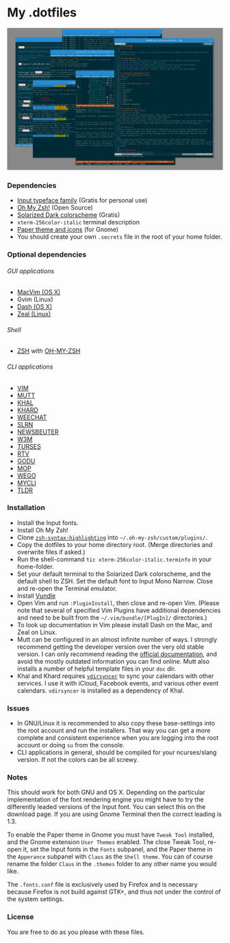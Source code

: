 My .dotfiles
============

![Gnome terminal running various applications](https://raw.githubusercontent.com/clauseggers/dotfiles/master/screenshot.png)

### Dependencies ###
* [Input typeface family](http://input.fontbureau.com/) (Gratis for personal use)
* [Oh My Zsh!](http://ohmyz.sh/) (Open Source)
* [Solarized Dark colorscheme](http://ethanschoonover.com/solarized) (Gratis)
* `xterm-256color-italic` terminal description
* [Paper theme and icons](http://snwh.org/paper/) (for Gnome)
* You should create your own `.secrets` file in the root of your home folder.

### Optional dependencies ###
###### GUI applications ######
* [MacVim (OS X)](https://github.com/macvim-dev/macvim/releases)
* Gvim (Linux)
* [Dash (OS X)](https://kapeli.com/dash)
* [Zeal (Linux)](http://zealdocs.org/)

###### Shell ######
* [ZSH](http://www.zsh.org/) with [OH-MY-ZSH](http://ohmyz.sh/)

###### CLI applications ######
* [VIM](http://www.vim.org/)
* [MUTT](http://www.mutt.org/)
* [KHAL](https://github.com/geier/khal)
* [KHARD](https://github.com/scheibler/khard/)
* [WEECHAT](https://weechat.org/)
* [SLRN](http://slrn.sourceforge.net/)
* [NEWSBEUTER](http://www.newsbeuter.org/)
* [W3M](http://w3m.sourceforge.net/)
* [TURSES](https://github.com/dialelo/turses)
* [RTV](https://github.com/michael-lazar/rtv)
* [GODU](https://github.com/viktomas/godu)
* [MOP](https://github.com/brandleesee/mop)
* [WEGO](https://github.com/schachmat/wego)
* [MYCLI](http://mycli.net)
* [TLDR](https://pypi.python.org/pypi/tldr/0.3)

### Installation ###
* Install the Input fonts.
* Install Oh My Zsh!
* Clone [`zsh-syntax-highlighting`](https://github.com/zsh-users/zsh-syntax-highlighting) into `~/.oh-my-zsh/custom/plugins/`.
* Copy the dotfiles to your home directory root. (Merge directories and overwrite files if asked.)
* Run the shell-command `tic xterm-256color-italic.terminfo` in your home-folder.
* Set your default terminal to the Solarized Dark colorscheme, and the default shell to ZSH. Set the default font to Input Mono Narrow. Close and re-open the Terminal emulator.
* Install [Vundle](https://github.com/VundleVim/Vundle.vim)
* Open Vim and run `:PluginInstall`, then close and re-open Vim. (Please note that several of specified Vim Plugins have additional dependencies and need to be built from the `~/.vim/bundle/[PlugIn]/` directories.)
* To look up documentation in Vim please install Dash on the Mac, and Zeal on Linux.
* Mutt can be configured in an almost infinite number of ways. I strongly recommend getting the developer version over the very old stable version. I can only recommend reading the [official documentation](http://www.mutt.org/doc/devel/manual.html), and avoid the mostly outdated information you can find online. Mutt also installs a number of helpful template files in your `doc` dir.
* Khal and Khard requires [`vdirsyncer`](https://github.com/untitaker/vdirsyncer) to sync your calendars with other services. I use it with iCloud, Facebook events, and various other event calendars. `vdirsyncer` is installed as a dependency of Khal.

### Issues ###
* In GNU/Linux it is recommended to also copy these base-settings into the root account and run the installers. That way you can get a more complete and consistent experience when you are logging into the root account or doing `su` from the console.
* CLI applications in general, should be compiled for your ncurses/slang version. If not the colors can be all screwy.

### Notes ###
This should work for both GNU and OS X. Depending on the particular implementation of the font rendering engine you might have to try the differently leaded versions of the Input font. You can select this on the download page. If you are using Gnome Terminal then the correct leading is 1.3.

To enable the Paper theme in Gnome you must have `Tweak Tool` installed, and the Gnome extension `User Themes` enabled. The close Tweak Tool, re-open it, set the Input fonts in the `Fonts` subpanel, and the Paper theme in the `Apperance` subpanel with `Claus` as the `Shell theme`. You can of course rename the folder `Claus` in the `.themes` folder to any other name you would like.

The `.fonts.conf` file is exclusively used by Firefox and is necessary because Firefox is not build against GTK+, and thus not under the control of the system settings.

### License ###
You are free to do as you please with these files.

